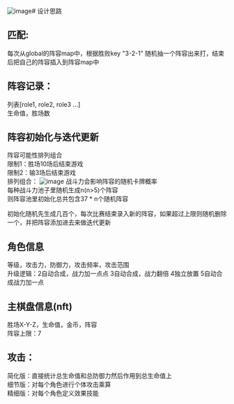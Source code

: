 ![image](https://github.com/ISayHelloworld/autoChess/assets/43593163/9fbee722-3356-488c-b594-e834953513b9)# 设计思路  

## 匹配:  
每次从global的阵容map中，根据胜败key "3-2-1" 随机抽一个阵容出来打，结束后把自己的阵容插入到阵容map中  

## 阵容记录：
列表[role1, role2, role3 ...]  
生命值，胜场数

## 阵容初始化与迭代更新  
阵容可能性排列组合  
限制1：胜场10场后结束游戏  
限制2：输3场后结束游戏  
排列组合：
![image](https://github.com/ISayHelloworld/autoChess/assets/43593163/30facc7d-0da6-45af-b2ef-0320c3d6166a)
战斗力会影响阵容的随机卡牌概率  
每种战斗力池子里随机生成n(n>5)个阵容  
则阵容池里初始化总共包含37 * n个随机阵容  



初始化随机先生成几百个，每次比赛结束录入新的阵容，如果超过上限则随机删除一个，并把阵容添加进去来做迭代更新  

## 角色信息  
等级，攻击力，防御力，攻击频率，攻击范围  
升级逻辑：2自动合成，战力加一点点  3自动合成，战力翻倍    4独立放置 5自动合成战力加一点  

## 主棋盘信息(nft)  
胜场X-Y-Z，生命值，金币，阵容  
阵容上限：7  

## 攻击：
简化版：直接统计总生命值和总防御力然后作用到总生命值上  
细节版：对每个角色进行个体攻击乘算  
精细版：对每个角色定义效果技能  
